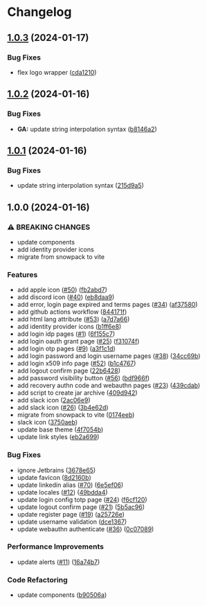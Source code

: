# Changelog

## [1.0.3](https://github.com/getvoicify/keywind/compare/v1.0.2...v1.0.3) (2024-01-17)


### Bug Fixes

* flex logo wrapper ([cda1210](https://github.com/getvoicify/keywind/commit/cda1210bbebed70efb4c3beb08628e3375a31e4a))

## [1.0.2](https://github.com/getvoicify/keywind/compare/v1.0.1...v1.0.2) (2024-01-16)


### Bug Fixes

* **GA:** update string interpolation syntax ([b8146a2](https://github.com/getvoicify/keywind/commit/b8146a23d6febcf21d60d8f131611c35412756d9))

## [1.0.1](https://github.com/getvoicify/keywind/compare/v1.0.0...v1.0.1) (2024-01-16)


### Bug Fixes

* update string interpolation syntax ([215d9a5](https://github.com/getvoicify/keywind/commit/215d9a54f2ed4bc85b6dcefb97d96634f2a49c9e))

## 1.0.0 (2024-01-16)


### ⚠ BREAKING CHANGES

* update components
* add identity provider icons
* migrate from snowpack to vite

### Features

* add apple icon ([#50](https://github.com/getvoicify/keywind/issues/50)) ([fb2abd7](https://github.com/getvoicify/keywind/commit/fb2abd7a3605336ce3ac2bad64be881c1d0821d4))
* add discord icon ([#40](https://github.com/getvoicify/keywind/issues/40)) ([eb8daa9](https://github.com/getvoicify/keywind/commit/eb8daa906a71e19146cb7be1197561f546b1e3bc))
* add error, login page expired and terms pages ([#34](https://github.com/getvoicify/keywind/issues/34)) ([af37580](https://github.com/getvoicify/keywind/commit/af375808daf225459a8e5d68b693078a4d091dde))
* add github actions workflow ([844171f](https://github.com/getvoicify/keywind/commit/844171f37f4a8bbf630dda243b3b421bd6b6fea8))
* add html lang attribute ([#53](https://github.com/getvoicify/keywind/issues/53)) ([a7d7a66](https://github.com/getvoicify/keywind/commit/a7d7a668e4f46d462b7c0aadfa09a04c655eecce))
* add identity provider icons ([b1ff6e8](https://github.com/getvoicify/keywind/commit/b1ff6e80ce1f3b210ac2f8b59e1ff48f1ad88b82))
* add login idp pages ([#1](https://github.com/getvoicify/keywind/issues/1)) ([6f155c7](https://github.com/getvoicify/keywind/commit/6f155c7a69971e3550bc2b79afdeecf69fc6cd20))
* add login oauth grant page ([#25](https://github.com/getvoicify/keywind/issues/25)) ([f31074f](https://github.com/getvoicify/keywind/commit/f31074f8ec42be1f02fe03383ee2bb7709009097))
* add login otp pages ([#9](https://github.com/getvoicify/keywind/issues/9)) ([a3f1c1d](https://github.com/getvoicify/keywind/commit/a3f1c1d1d11e851e5cf0edfe2830095a250aac14))
* add login password and login username pages ([#38](https://github.com/getvoicify/keywind/issues/38)) ([34cc69b](https://github.com/getvoicify/keywind/commit/34cc69bc5641023bcc37c854e350f48e31a2bb0a))
* add login x509 info page ([#52](https://github.com/getvoicify/keywind/issues/52)) ([b1c4767](https://github.com/getvoicify/keywind/commit/b1c47673ae091bc1a85a04434f2929ba5b8fa8bf))
* add logout confirm page ([22b6428](https://github.com/getvoicify/keywind/commit/22b6428eba8ab57b0e081f1f79f2a67ddc265497))
* add password visibility button ([#56](https://github.com/getvoicify/keywind/issues/56)) ([bdf966f](https://github.com/getvoicify/keywind/commit/bdf966fdae0071ccd46dab4efdc38458a643b409))
* add recovery authn code and webauthn pages ([#23](https://github.com/getvoicify/keywind/issues/23)) ([439cdab](https://github.com/getvoicify/keywind/commit/439cdabc8f07cc8756c15f2b0ee938b21247413f))
* add script to create jar archive ([409d942](https://github.com/getvoicify/keywind/commit/409d942ee30b5697bae94583e4f650d90b3d3d60))
* add slack icon ([2ac06e9](https://github.com/getvoicify/keywind/commit/2ac06e9cba5b08e823601a44f14b866948cb06ec))
* add slack icon ([#26](https://github.com/getvoicify/keywind/issues/26)) ([3b4e62d](https://github.com/getvoicify/keywind/commit/3b4e62dc780a83f529cd1d40b12e3a16364c5d16))
* migrate from snowpack to vite ([0174eeb](https://github.com/getvoicify/keywind/commit/0174eeba4909ddc3c9081b8dde01dd851c973a3e))
* slack icon ([3750aeb](https://github.com/getvoicify/keywind/commit/3750aeb4c79f986f5f14491c79861478ddd4840f))
* update base theme ([4f7054b](https://github.com/getvoicify/keywind/commit/4f7054bcc0c7306456bac4797a7abb95e870acc8))
* update link styles ([eb2a699](https://github.com/getvoicify/keywind/commit/eb2a6994865de7db06c6ed848ecb8cce19fe550c))


### Bug Fixes

* ignore Jetbrains ([3678e65](https://github.com/getvoicify/keywind/commit/3678e652e69a53140d5c128c4693f59cde8a5bfc))
* update favicon ([8d2160b](https://github.com/getvoicify/keywind/commit/8d2160b5ca12cc26ebea295fce82c2fb0ba2d808))
* update linkedin alias ([#70](https://github.com/getvoicify/keywind/issues/70)) ([6e5ef06](https://github.com/getvoicify/keywind/commit/6e5ef061bfdaafd7d22a3c812104ffe42aaa55b8))
* update locales ([#12](https://github.com/getvoicify/keywind/issues/12)) ([49bdda4](https://github.com/getvoicify/keywind/commit/49bdda4ca9039f1ed6875cf375b04f5f61fd74ca))
* update login config totp page ([#24](https://github.com/getvoicify/keywind/issues/24)) ([f6cf120](https://github.com/getvoicify/keywind/commit/f6cf1205a5703220aa6bc876b872a07be8b20060))
* update logout confirm page ([#21](https://github.com/getvoicify/keywind/issues/21)) ([5b5ac96](https://github.com/getvoicify/keywind/commit/5b5ac96dd30c244ef53036275da264dbdaf66a8c))
* update register page ([#19](https://github.com/getvoicify/keywind/issues/19)) ([a25726e](https://github.com/getvoicify/keywind/commit/a25726e4f3fa25c8d3d218549e6ce786a619580c))
* update username validation ([dce1367](https://github.com/getvoicify/keywind/commit/dce13679e794a24e0f9522f7083fd58e8dabbeeb))
* update webauthn authenticate ([#36](https://github.com/getvoicify/keywind/issues/36)) ([0c07089](https://github.com/getvoicify/keywind/commit/0c070894ac79a825ec7fddd710197b0421e8ae8a))


### Performance Improvements

* update alerts ([#11](https://github.com/getvoicify/keywind/issues/11)) ([16a74b7](https://github.com/getvoicify/keywind/commit/16a74b719097310bd5f4c28f9122e6bdfed9587f))


### Code Refactoring

* update components ([b90506a](https://github.com/getvoicify/keywind/commit/b90506a4761083deb104b4548f5a9a20042b1f37))
